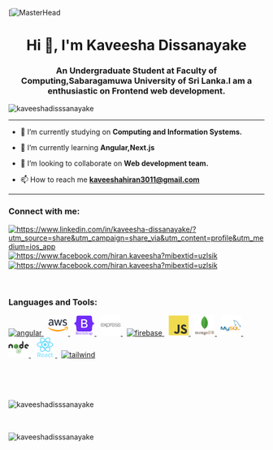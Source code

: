 [![MasterHead](https://user-images.githubusercontent.com/74038190/225813708-98b745f2-7d22-48cf-9150-083f1b00d6c9.gif)
<h1 align="center">Hi 👋, I'm Kaveesha Dissanayake</h1>
<h3 align="center">An Undergraduate Student at Faculty of Computing,Sabaragamuwa University of Sri Lanka.I am a enthusiastic on Frontend web development.</h3>


<p align="left"> <img src="https://komarev.com/ghpvc/?username=kaveeshadisssanayake&label=Profile%20views&color=0e75b6&style=flat" alt="kaveeshadisssanayake" /> </p>


---
- 🔭 I’m currently studying on **Computing and Information Systems.**

- 🌱 I’m currently learning **Angular,Next.js**

- 👯 I’m looking to collaborate on **Web development team.**

- 📫 How to reach me **kaveeshahiran3011@gmail.com**
---
<h3 align="left">Connect with me:</h3>
<p align="left">
<a href="[https://linkedin.com/in/https://www.linkedin.com/in/kaveesha-dissanayake/?utm_source=share&utm_campaign=share_via&utm_content=profile&utm_medium=ios_app](https://www.linkedin.com/in/kaveesha-dissanayake/)" target="blank"><img align="center" src="https://raw.githubusercontent.com/rahuldkjain/github-profile-readme-generator/master/src/images/icons/Social/linked-in-alt.svg" alt="https://www.linkedin.com/in/kaveesha-dissanayake/?utm_source=share&utm_campaign=share_via&utm_content=profile&utm_medium=ios_app" height="30" width="40" /></a>
<a href="https://fb.com/https://www.facebook.com/hiran.kaveesha?mibextid=uzlsik" target="blank"><img align="center" src="https://raw.githubusercontent.com/rahuldkjain/github-profile-readme-generator/master/src/images/icons/Social/facebook.svg" alt="https://www.facebook.com/hiran.kaveesha?mibextid=uzlsik" height="30" width="40" /></a>
 <a href="https://www.instagram.com/kavi_za_?igsh=azdrNGd4bmU2bTcw&utm_source=qr" target="blank"><img align="center" src="https://raw.githubusercontent.com/rahuldkjain/github-profile-readme-generator/master/src/images/icons/Social/instagram.svg" alt="https://www.facebook.com/hiran.kaveesha?mibextid=uzlsik" height="30" width="40" /></a>
</p> 
<br>

<h3 align="left">Languages and Tools:</h3>
<p align="left"> <a href="https://angular.io" target="_blank" rel="noreferrer"> <img src="https://angular.io/assets/images/logos/angular/angular.svg" alt="angular" width="40" height="40"/> </a> &nbsp <a href="https://aws.amazon.com" target="_blank" rel="noreferrer"> <img src="https://raw.githubusercontent.com/devicons/devicon/master/icons/amazonwebservices/amazonwebservices-original-wordmark.svg" alt="aws" width="40" height="40"/> </a> &nbsp <a href="https://getbootstrap.com" target="_blank" rel="noreferrer"> <img src="https://raw.githubusercontent.com/devicons/devicon/master/icons/bootstrap/bootstrap-plain-wordmark.svg" alt="bootstrap" width="40" height="40"/> </a> &nbsp <a href="https://expressjs.com" target="_blank" rel="noreferrer"> <img src="https://raw.githubusercontent.com/devicons/devicon/master/icons/express/express-original-wordmark.svg" alt="express" width="40" height="40"/> </a> &nbsp <a href="https://firebase.google.com/" target="_blank" rel="noreferrer"> <img src="https://www.vectorlogo.zone/logos/firebase/firebase-icon.svg" alt="firebase" width="40" height="40"/> </a> &nbsp <a href="https://developer.mozilla.org/en-US/docs/Web/JavaScript" target="_blank" rel="noreferrer"> <img src="https://raw.githubusercontent.com/devicons/devicon/master/icons/javascript/javascript-original.svg" alt="javascript" width="40" height="40"/> </a> &nbsp <a href="https://www.mongodb.com/" target="_blank" rel="noreferrer"> <img src="https://raw.githubusercontent.com/devicons/devicon/master/icons/mongodb/mongodb-original-wordmark.svg" alt="mongodb" width="40" height="40"/> </a> &nbsp <a href="https://www.mysql.com/" target="_blank" rel="noreferrer"> <img src="https://raw.githubusercontent.com/devicons/devicon/master/icons/mysql/mysql-original-wordmark.svg" alt="mysql" width="40" height="40"/> </a> &nbsp <a href="https://nodejs.org" target="_blank" rel="noreferrer"> <img src="https://raw.githubusercontent.com/devicons/devicon/master/icons/nodejs/nodejs-original-wordmark.svg" alt="nodejs" width="40" height="40"/> </a>&nbsp <a href="https://reactjs.org/" target="_blank" rel="noreferrer"> <img src="https://raw.githubusercontent.com/devicons/devicon/master/icons/react/react-original-wordmark.svg" alt="react" width="40" height="40"/> </a>&nbsp <a href="https://tailwindcss.com/" target="_blank" rel="noreferrer"> <img src="https://www.vectorlogo.zone/logos/tailwindcss/tailwindcss-icon.svg" alt="tailwind" width="40" height="40"/> </a> </p>
<br>
<br>
<br>
<p><img align="center" src="https://github-readme-stats.vercel.app/api/top-langs?username=kaveeshadisssanayake&show_icons=true&locale=en&layout=compact" alt="kaveeshadisssanayake" /></p>
<br>

<p><img align="center" src="https://github-readme-streak-stats.herokuapp.com/?user=kaveeshadisssanayake&" alt="kaveeshadisssanayake" /></p>
